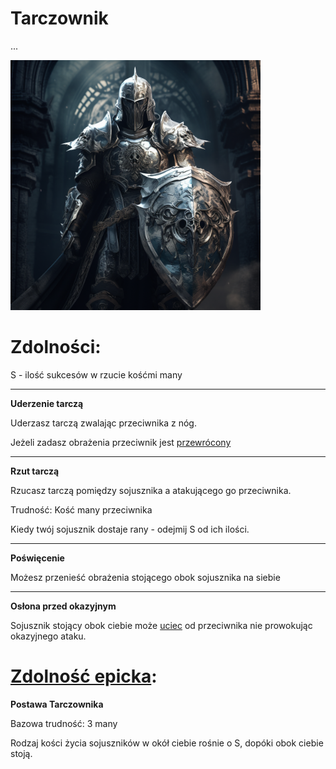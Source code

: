 # Tarczownik

...

<img src="imgs/tarczownik.png" width="400">

# Zdolności:

S - ilość sukcesów w rzucie kośćmi many

___

**Uderzenie tarczą**

Uderzasz tarczą zwalając przeciwnika z nóg.

Jeżeli zadasz obrażenia przeciwnik jest [przewrócony](/docs/efekty/przewrocony.md)

___

**Rzut tarczą**

Rzucasz tarczą pomiędzy sojusznika a atakującego go przeciwnika.

Trudność: Kość many przeciwnika

Kiedy twój sojusznik dostaje rany - odejmij S od ich ilości.

___

**Poświęcenie**

Możesz przenieść obrażenia stojącego obok sojusznika na siebie
___

**Osłona przed okazyjnym**

Sojusznik stojący obok ciebie może [uciec](/docs/ucieczka.md) od przeciwnika nie prowokując okazyjnego ataku.

# [Zdolność epicka](/docs/zdolnosc-epicka.md):

**Postawa Tarczownika**

Bazowa trudność: 3 many

Rodzaj kości życia sojuszników w okół ciebie rośnie o S, dopóki obok ciebie stoją.
